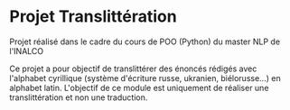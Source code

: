 # Projet Translittération 

Projet réalisé dans le cadre du cours de POO (Python) du master NLP de l'INALCO 

Ce projet a pour objectif de translittérer des énoncés rédigés avec l'alphabet cyrillique (système d'écriture russe, ukranien, biélorusse...) en alphabet latin. 
L'objectif de ce module est uniquement de réaliser une translittération et non une traduction. 

